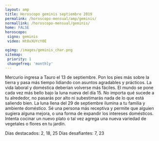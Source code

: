 ```yaml
---
layout: amp
title: Horoscopo geminis septiembre 2019 
permalink: /horoscopo-mensual/amp/geminis/
normallink: /horoscopo-mensual/geminis/
home: FALSE
horoscopo:
 signo: geminis
 video: Ht0xXUYcY0E

ogimg: /images/geminis_char.png
sitemap:
 priority: 1
 changefreq: 'monthly'
---
```



Mercurio ingresa a Tauro el 13 de septiembre. Pon los pies más sobre la tierra y pasa más tiempo lidiando con asuntos agradables y prácticos. La vida laboral y doméstica deberían volverse más fáciles. El mundo se pone cada vez más bello bajo la luna nueva del día 15. No importa qué sucede a tu alrededor, no pasarás por alto ni subestimarás nada de lo que está saliendo bien. La luna llena del 29 de septiembre ilumina a tu familia y ambiente doméstico. Sé una persona más receptiva y permite que alguien sugiera alguna mejora, o una forma de expandir los intereses domésticos. Intenta cocinar un nuevo plato o tal vez agrega una nueva variedad de vegetales o flores en tu jardín. 

Días destacados: 2, 18, 25
Días desafiantes: 7, 23